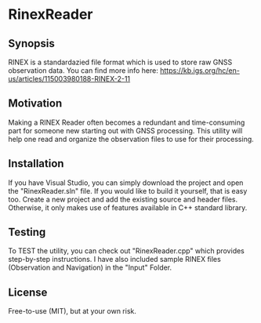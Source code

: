 # RinexReader

## Synopsis

RINEX is a standardazied file format which is used to store raw GNSS observation data. 
You can find more info here: https://kb.igs.org/hc/en-us/articles/115003980188-RINEX-2-11

## Motivation

Making a RINEX Reader often becomes a redundant and time-consuming part for someone new starting out with GNSS processing. This utility will help one read and organize the observation files to use for their processing. 

## Installation

If you have Visual Studio, you can simply download the project and open the "RinexReader.sln" file. If you would like to build it yourself, that is easy too. Create a new project and add the existing source and header files. 
Otherwise, it only makes use of features available in C++ standard library.

## Testing

To TEST the utility, you can check out "RinexReader.cpp" which provides step-by-step instructions. I have also included sample RINEX files (Observation and Navigation) in the "Input" Folder.

## License

Free-to-use (MIT), but at your own risk.
